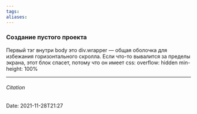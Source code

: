 ```yaml
---
tags: 
aliases: 
---
```

### Создание пустого проекта
Первый тэг внутри body это div.wrapper — общая оболочка для избежания горизонтального скролла. Если что-то вывалится за пределы экрана, этот блок спасет, потому что он имеет css:
overflow: hidden
min-height: 100%

---
###### Citation
Date: 2021-11-28T21:27
